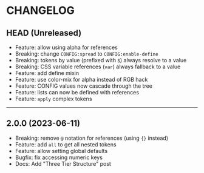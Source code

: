 CHANGELOG
=========

## HEAD (Unreleased)
* Feature: allow using alpha for references
* Breaking: change `CONFIG:spread` to `CONFIG:enable-define`
* Breaking: tokens by value (prefixed with `$`) always resolve to a value
* Breaking: CSS variable references (`var`) always fallback to a value
* Feature: add define mixin
* Feature: use color-mix for alpha instead of RGB hack
* Feature: CONFIG values now cascade through the tree
* Feature: lists can now be defined with references
* Feature: `apply` complex tokens

---

## 2.0.0 (2023-06-11)

* Breaking: remove `@` notation for references (using `{}` instead)
* Feature: add `all` to get all nested tokens
* Feature: allow setting global defaults
* Bugfix: fix accessing numeric keys
* Docs: Add "Three Tier Structure" post

